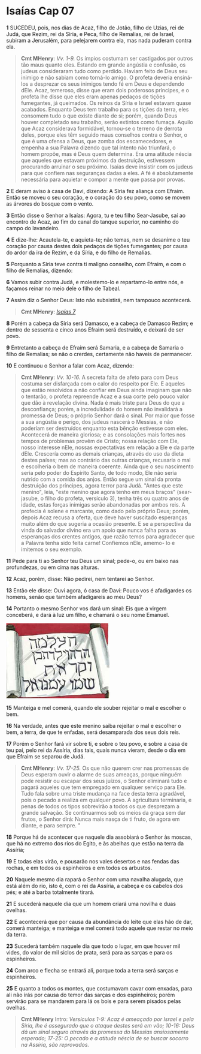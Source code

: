 # Isaías Cap 07

**1** 	SUCEDEU, pois, nos dias de Acaz, filho de Jotão, filho de Uzias, rei de Judá, que Rezim, rei da Síria, e Peca, filho de Remalias, rei de Israel, subiram a Jerusalém, para pelejarem contra ela, mas nada puderam contra ela.

> **Cmt MHenry**: *Vv. 1-9.* Os ímpios costumam ser castigados por outros tão maus quanto eles. Estando em grande angústia e confusão, os judeus consideraram tudo como perdido. Haviam feito de Deus seu inimigo e não sabiam como torná-lo amigo. O profeta deveria ensiná-los a desprezar os seus inimigos tendo fé em Deus e dependendo dEle. Acaz, temeroso, disse que eram dois poderosos príncipes, e o profeta lhe disse que eles eram apenas pedaços de tições fumegantes, já queimados. Os reinos da Síria e Israel estavam quase acabados. Enquanto Deus tem trabalho para os tições da terra, eles consomem tudo o que existe diante de si; porém, quando Deus houver completado seu trabalho, serão extintos como fumaça. Aquilo que Acaz considerava formidável, tornou-se o terreno de derrota deles, porque eles têm seguido maus conselhos contra o Senhor, o que é uma ofensa a Deus, que zomba dos escamecedores, e empenha a sua Palavra dizendo que tal intento não triunfará, o homem propõe, mas é Deus quem determina. Era uma atitude néscia que aqueles que estavam próximos da destruição, estivessem procurando arruinar o seu próximo. Isaias deve insistir com os judeus para que confiem nas seguranças dadas a eles. A fé é absolutamente necessária para aquietar e compor a mente que passa por provas.

**2** 	E deram aviso à casa de Davi, dizendo: A Síria fez aliança com Efraim. Então se moveu o seu coração, e o coração do seu povo, como se movem as árvores do bosque com o vento.

**3** 	Então disse o Senhor a Isaías: Agora, tu e teu filho Sear-Jasube, saí ao encontro de Acaz, ao fim do canal do tanque superior, no caminho do campo do lavandeiro.

**4** 	E dize-lhe: Acautela-te, e aquieta-te; não temas, nem se desanime o teu coração por causa destes dois pedaços de tições fumegantes; por causa do ardor da ira de Rezim, e da Síria, e do filho de Remalias.

**5** 	Porquanto a Síria teve contra ti maligno conselho, com Efraim, e com o filho de Remalias, dizendo:

**6** 	Vamos subir contra Judá, e molestemo-lo e repartamo-lo entre nós, e façamos reinar no meio dele o filho de Tabeal.

**7** 	Assim diz o Senhor Deus: Isto não subsistirá, nem tampouco acontecerá.

> **Cmt MHenry**: *[Isaías 7](../23A-Is/07.md#0)*

**8** 	Porém a cabeça da Síria será Damasco, e a cabeça de Damasco Rezim; e dentro de sessenta e cinco anos Efraim será destruído, e deixará de ser povo.

**9** 	Entretanto a cabeça de Efraim será Samaria, e a cabeça de Samaria o filho de Remalias; se não o crerdes, certamente não haveis de permanecer.

**10** 	E continuou o Senhor a falar com Acaz, dizendo:

> **Cmt MHenry**: *Vv. 10-16.* A secreta falta de afeto para com Deus costuma ser disfarçada com o calor do respeito por Ele. E aqueles que estão resolvidos a não confiar em Deus ainda imaginam que não o tentarão, o profeta repreende Acaz e a sua corte pelo pouco valor que dão à revelação divina. Nada é mais triste para Deus do que a desconfiança; porém, a incredulidade do homem não invalidará a promessa de Deus; o próprio Senhor dará o sinal. Por maior que fosse a sua angústia e perigo, dos judeus nascerá o Messias, e não poderíam ser destruídos enquanto esta bênção estivesse com eles. Acontecerá de maneira gloriosa; e as consolações mais fortes nos tempos de problemas provêm de Cristo; nossa relação com Ele, nosso interesse nEle, nossas expectativas em relação a Ele e da parte dEle. Crescería como as demais crianças, através do uso da dieta destes países; mas ao contrário das outras crianças, recusaria o mal e escolheria o bem de maneira coerente. Ainda que o seu nascimento seria pelo poder do Espírito Santo, de todo modo, Ele não seria nutrido com a comida dos anjos. Então segue um sinal da pronta destruição dos príncipes, agora terror para Judá. "Antes que este menino", leia, "este menino que agora tenho em meus braços" (sear-jasube, o filho do profeta, versículo 3), tenha três ou quatro anos de idade, estas forças inimigas serão abandonadas por ambos reis. A profecia é solene e marcante, como dado pelo próprio Deus; porém, depois Acaz recusa a oferta, que deve haver suscitado esperanças muito além do que sugeria a ocasião presente. E se a perspectiva da vinda do salvador divino era um apoio que nunca falha para as esperanças dos crentes antigos, que razão temos para agradecer que a Palavra tenha sido feita carne! Confiemos nEle, amemo- lo e imitemos o seu exemplo.

**11** 	Pede para ti ao Senhor teu Deus um sinal; pede-o, ou em baixo nas profundezas, ou em cima nas alturas.

**12** 	Acaz, porém, disse: Não pedirei, nem tentarei ao Senhor.

**13** 	Então ele disse: Ouvi agora, ó casa de Davi: Pouco vos é afadigardes os homens, senão que também afadigareis ao meu Deus?

**14** 	Portanto o mesmo Senhor vos dará um sinal: Eis que a virgem conceberá, e dará à luz um filho, e chamará o seu nome Emanuel.

![](../Images/SweetPublishing/23-7-1.jpg) 

**15** 	Manteiga e mel comerá, quando ele souber rejeitar o mal e escolher o bem.

**16** 	Na verdade, antes que este menino saiba rejeitar o mal e escolher o bem, a terra, de que te enfadas, será desamparada dos seus dois reis.

**17** 	Porém o Senhor fará vir sobre ti, e sobre o teu povo, e sobre a casa de teu pai, pelo rei da Assíria, dias tais, quais nunca vieram, desde o dia em que Efraim se separou de Judá.

> **Cmt MHenry**: *Vv. 17-25.* Os que não querem crer nas promessas de Deus esperam ouvir o alarme de suas ameaças, porque ninguém pode resistir ou escapar dos seus juízos, o Senhor eliminará tudo e pagará aqueles que tem empregado em qualquer serviço para Ele. Tudo fala sobre uma triste mudança na face desta terra agradável, pois o pecado a realiza em qualquer povo. A agricultura terminaria, e penas de todos os tipos sobrevirão a todos os que desprezam a grande salvação. Se continuarmos sob os meios da graça sem dar frutos, o Senhor dirá: Nunca mais nasça de ti fruto, de agora em diante, e para sempre. "

**18** 	Porque há de acontecer que naquele dia assobiará o Senhor às moscas, que há no extremo dos rios do Egito, e às abelhas que estão na terra da Assíria;

**19** 	E todas elas virão, e pousarão nos vales desertos e nas fendas das rochas, e em todos os espinheiros e em todos os arbustos.

**20** 	Naquele mesmo dia rapará o Senhor com uma navalha alugada, que está além do rio, isto é, com o rei da Assíria, a cabeça e os cabelos dos pés; e até a barba totalmente tirará.

**21** 	E sucederá naquele dia que um homem criará uma novilha e duas ovelhas.

**22** 	E acontecerá que por causa da abundância do leite que elas hão de dar, comerá manteiga; e manteiga e mel comerá todo aquele que restar no meio da terra.

**23** 	Sucederá também naquele dia que todo o lugar, em que houver mil vides, do valor de mil siclos de prata, será para as sarças e para os espinheiros.

**24** 	Com arco e flecha se entrará ali, porque toda a terra será sarças e espinheiros.

**25** 	E quanto a todos os montes, que costumavam cavar com enxadas, para ali não irás por causa do temor das sarças e dos espinheiros; porém servirão para se mandarem para lá os bois e para serem pisados pelas ovelhas.


> **Cmt MHenry** Intro: *Versículos 1-9: Acaz é ameaçado por Israel e pela Síria, lhe é assegurado que o ataque destes será em vão; 10-16: Deus dá um sinal seguro através da promessa do Messias ansiosamente esperado; 17-25: O pecado e a atitude néscia de se buscar socorro na Assíria, são reprovados.*